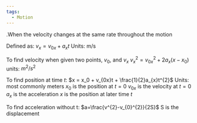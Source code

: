 ```yaml
---
tags:
  - Motion
---
```

.When the velocity changes at the same rate throughout the motion

Defined as: $v_x = v_{0x} + a_{x}t$
Units: m/s

To find velocity when given two points, $v_0$, and $v_x$
$v_{x}^{2}=v_{0x}^{2}+2a_{x}(x-x_{0})$ 
units: $m^{2}/s^{2}$


To find position at time $t$: $x = x_0 + v_{0x}t + \frac{1}{2}a_{x}t^{2}$
Units: most commonly meters
$x_0$ is the position at $t=0$
$v_{0x}$ is the velocity at $t=0$
$a_x$ is the acceleration
$x$ is the position at later time $t$

To find acceleration without t: $a=\frac{v^{2}-v_{0}^{2}}{2S}$
S is the displacement





